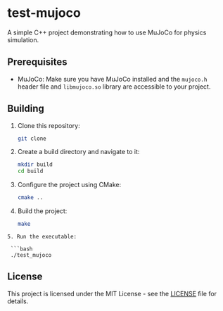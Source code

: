 # test-mujoco

A simple C++ project demonstrating how to use MuJoCo for physics simulation.

## Prerequisites

* MuJoCo: Make sure you have MuJoCo installed and the `mujoco.h` header file and `libmujoco.so` library are accessible to your project.

## Building

1. Clone this repository:

   ```bash
   git clone 
   ```
2. Create a build directory and navigate to it:

   ```bash
   mkdir build
   cd build
   ```

3. Configure the project using CMake:

   ```bash
   cmake ..
   ```

4. Build the project:

   ```bash
   make
  ```
5. Run the executable:

   ```bash
   ./test_mujoco
   ```

## License

This project is licensed under the MIT License - see the [LICENSE](LICENSE) file for details.
